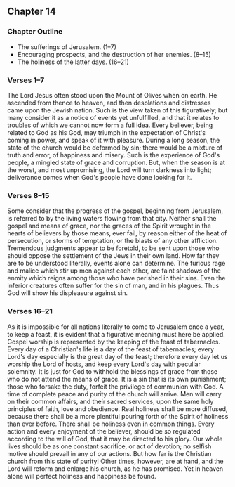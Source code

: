 ## Chapter 14

### Chapter Outline

- The sufferings of Jerusalem. (1–7)
- Encouraging prospects, and the destruction of her enemies. (8–15)
- The holiness of the latter days. (16–21)

### Verses 1–7

The Lord Jesus often stood upon the Mount of Olives when on earth. He ascended from thence to heaven, and then desolations and distresses came upon the Jewish nation. Such is the view taken of this figuratively; but many consider it as a notice of events yet unfulfilled, and that it relates to troubles of which we cannot now form a full idea. Every believer, being related to God as his God, may triumph in the expectation of Christ's coming in power, and speak of it with pleasure. During a long season, the state of the church would be deformed by sin; there would be a mixture of truth and error, of happiness and misery. Such is the experience of God's people, a mingled state of grace and corruption. But, when the season is at the worst, and most unpromising, the Lord will turn darkness into light; deliverance comes when God's people have done looking for it.

### Verses 8–15

Some consider that the progress of the gospel, beginning from Jerusalem, is referred to by the living waters flowing from that city. Neither shall the gospel and means of grace, nor the graces of the Spirit wrought in the hearts of believers by those means, ever fail, by reason either of the heat of persecution, or storms of temptation, or the blasts of any other affliction. Tremendous judgments appear to be foretold, to be sent upon those who should oppose the settlement of the Jews in their own land. How far they are to be understood literally, events alone can determine. The furious rage and malice which stir up men against each other, are faint shadows of the enmity which reigns among those who have perished in their sins. Even the inferior creatures often suffer for the sin of man, and in his plagues. Thus God will show his displeasure against sin.

### Verses 16–21

As it is impossible for all nations literally to come to Jerusalem once a year, to keep a feast, it is evident that a figurative meaning must here be applied. Gospel worship is represented by the keeping of the feast of tabernacles. Every day of a Christian's life is a day of the feast of tabernacles; every Lord's day especially is the great day of the feast; therefore every day let us worship the Lord of hosts, and keep every Lord's day with peculiar solemnity. It is just for God to withhold the blessings of grace from those who do not attend the means of grace. It is a sin that is its own punishment; those who forsake the duty, forfeit the privilege of communion with God. A time of complete peace and purity of the church will arrive. Men will carry on their common affairs, and their sacred services, upon the same holy principles of faith, love and obedience. Real holiness shall be more diffused, because there shall be a more plentiful pouring forth of the Spirit of holiness than ever before. There shall be holiness even in common things. Every action and every enjoyment of the believer, should be so regulated according to the will of God, that it may be directed to his glory. Our whole lives should be as one constant sacrifice, or act of devotion; no selfish motive should prevail in any of our actions. But how far is the Christian church from this state of purity! Other times, however, are at hand, and the Lord will reform and enlarge his church, as he has promised. Yet in heaven alone will perfect holiness and happiness be found.

